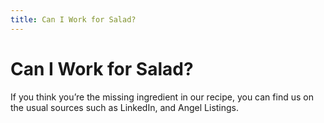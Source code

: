 ```yaml
---
title: Can I Work for Salad?
---
```


# Can I Work for Salad?

If you think you’re the missing ingredient in our recipe, you can find us on the usual sources such as LinkedIn, and
Angel Listings.

